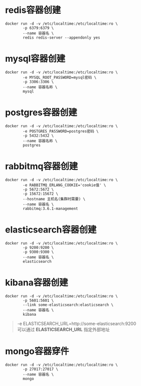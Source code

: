 # redis容器创建

```
docker run -d -v /etc/localtime:/etc/localtime:ro \
        -p 6379:6379 \
        --name 容器名 \
        redis redis-server --appendonly yes
```

# mysql容器创建

```
docker run -d -v /etc/localtime:/etc/localtime:ro \
        -e MYSQL_ROOT_PASSWORD=mysql密码 \
        -p 3306:3306 \
        --name 容器名称 \
        mysql
```

# postgres容器创建

```
docker run -d -v /etc/localtime:/etc/localtime:ro \
        -e POSTGRES_PASSWORD=postgres密码 \
        -p 5432:5432 \
        --name 容器名称 \
        postgres
```

# rabbitmq容器创建

```
docker run -d -v /etc/localtime:/etc/localtime:ro \
        -e RABBITMQ_ERLANG_COOKIE='cookie值' \
        -p 5672:5672 \
        -p 15672:15672 \
        --hostname 主机名(集群时需要) \
        --name 容器名 \
        rabbitmq:3.6.1-management
```

# elasticsearch容器创建

```
docker run -d -v /etc/localtime:/etc/localtime:ro \
        -p 9200:9200 \
        -p 9300:9300 \
        --name 容器名 \
        elasticsearch
```

# kibana容器创建

```
docker run -d -v /etc/localtime:/etc/localtime:ro \
        -p 5601:5601 \
        --link some-elasticsearch:elasticsearch \
        --name 容器名 \
        kibana
```

> -e ELASTICSEARCH_URL=http://some-elasticsearch:9200  
> 可以通过 **ELASTICSEARCH_URL** 指定外部地址

# mongo容器穿件

```
docker run -d -v /etc/localtime:/etc/localtime:ro \
        -p 27017:27017 \
        --name 容器名 \
        mongo
```
